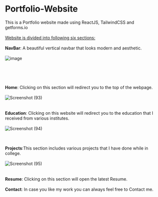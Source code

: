 # Portfolio-Website
This is a Portfolio website made using ReactJS, TailwindCSS and getforms.io<br><br>
<u>Website is divided into following six sections: </u><br><br>
**NavBar**: A beautiful vertical navbar that looks modern and aesthetic. <br><br>
![image](https://github.com/NirbhayPS/Portfolio-Website/assets/77682208/3376e689-ce40-4bed-9309-b2c015eeefd3)

<br> <br><br>

**Home**: Clicking on this section will redirect you to the top of the webpage. <br><br>
![Screenshot (93)](https://github.com/NirbhayPS/Portfolio-Website/assets/77682208/3141a7f1-d9d0-40d1-9085-a6d57b635660)
<br><br><br>
**Education**: Clicking on this website will redirect you to the education that I received from various institutes.<br><br>
![Screenshot (94)](https://github.com/NirbhayPS/Portfolio-Website/assets/77682208/cc68d952-8cf4-4ebd-b72e-40e9ca2df083)
<br><br><br>

**Projects**:This section includes various projects that I have done while in college.<br><br>
![Screenshot (95)](https://github.com/NirbhayPS/Portfolio-Website/assets/77682208/afb4b326-ef6e-484b-9a68-9aa7d9156178)
<br>
<br>
<br>
**Resume**: Clicking on this section will open the latest Resume.<br><br>
**Contact**: In case you like my work you can always feel free to Contact me.<br><br>

